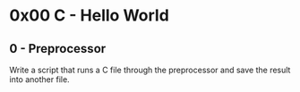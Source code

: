 # 0x00 C -  Hello World

## 0 - Preprocessor
Write a script that runs a C file through the preprocessor and save the result into another file.

